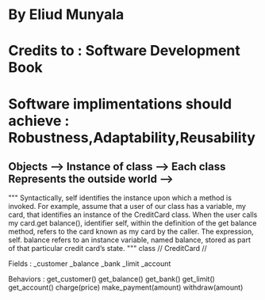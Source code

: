 # By Eliud Munyala

# Credits to : Software Development Book

# Software implimentations should achieve : Robustness,Adaptability,Reusability

## Objects --> Instance of class --> Each class Represents the outside world -->

"""
Syntactically, self identifies the instance upon which a method is invoked. For example, assume that a user of our class has a variable, my card, that identifies an instance of the CreditCard class. When the user calls my card.get balance(),
identifier self, within the definition of the get balance method, refers to the card
known as my card by the caller. The expression, self. balance refers to an instance
variable, named balance, stored as part of that particular credit card’s state.
"""
class              // CreditCard //

Fields :   _customer    _balance
           _bank        _limit
           _account

Behaviors : get_customer()  get_balance()
            get_bank()      get_limit()
            get_account()   charge(price)
            make_payment(amount) withdraw(amount)
